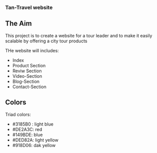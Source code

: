 ### Tan-Travel website

## The Aim

This project is to create a website for a tour leader and to make it easily scalable by offering a city tour products

THe website will includes:
- Index
- Product Section
- Reviw Section
- Video-Section
- Blog-Section
- Contact-Section


## Colors 

Triad colors:

- #3185B0 : light blue
- #DE2A3C: red
- #149BDE: blue
- #DED82A: light yellow
- #918D06: dak yellow
